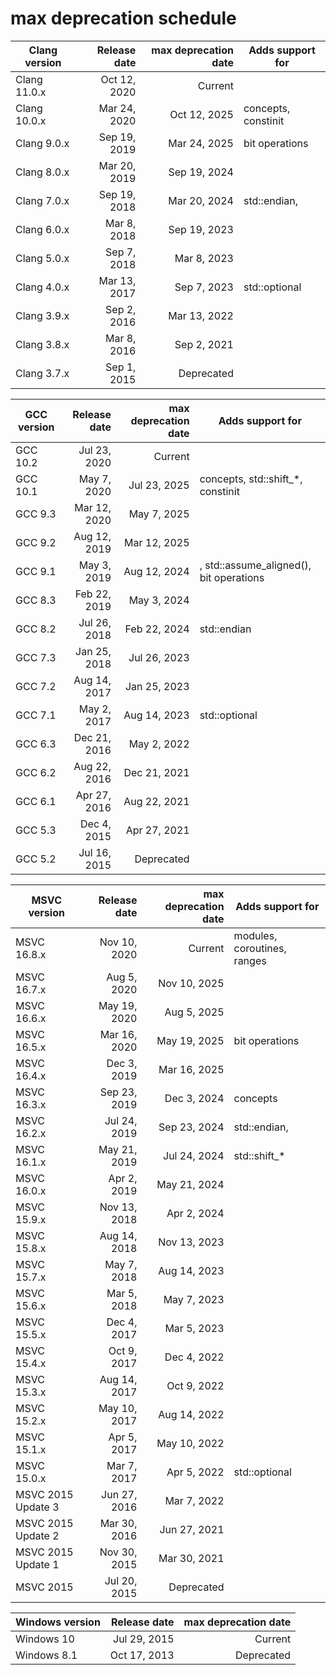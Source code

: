 # max deprecation schedule

|Clang version|Release date|max deprecation date|Adds support for      |
|-------------|-----------:|-------------------:|----------------------|
|Clang 11.0.x |Oct 12, 2020|             Current|                      |
|Clang 10.0.x |Mar 24, 2020|        Oct 12, 2025|concepts, constinit   |
|Clang 9.0.x  |Sep 19, 2019|        Mar 24, 2025|bit operations        |
|Clang 8.0.x  |Mar 20, 2019|        Sep 19, 2024|                      |
|Clang 7.0.x  |Sep 19, 2018|        Mar 20, 2024|std::endian, <version>|
|Clang 6.0.x  |Mar  8, 2018|        Sep 19, 2023|                      |
|Clang 5.0.x  |Sep  7, 2018|        Mar  8, 2023|                      |
|Clang 4.0.x  |Mar 13, 2017|        Sep  7, 2023|std::optional         |
|Clang 3.9.x  |Sep  2, 2016|        Mar 13, 2022|                      |
|Clang 3.8.x  |Mar  8, 2016|        Sep  2, 2021|                      |
|Clang 3.7.x  |Sep  1, 2015|          Deprecated|                      |

|GCC version|Release date|max deprecation date|Adds support for                                |
|-----------|-----------:|-------------------:|------------------------------------------------|
|GCC 10.2   |Jul 23, 2020|             Current|                                                |
|GCC 10.1   |May  7, 2020|        Jul 23, 2025|concepts, std::shift_*, constinit               |
|GCC 9.3    |Mar 12, 2020|        May  7, 2025|                                                |
|GCC 9.2    |Aug 12, 2019|        Mar 12, 2025|                                                |
|GCC 9.1    |May  3, 2019|        Aug 12, 2024|<version>, std::assume_aligned(), bit operations|
|GCC 8.3    |Feb 22, 2019|        May  3, 2024|                                                |
|GCC 8.2    |Jul 26, 2018|        Feb 22, 2024|std::endian                                     |
|GCC 7.3    |Jan 25, 2018|        Jul 26, 2023|                                                |
|GCC 7.2    |Aug 14, 2017|        Jan 25, 2023|                                                |
|GCC 7.1    |May  2, 2017|        Aug 14, 2023|std::optional                                   |
|GCC 6.3    |Dec 21, 2016|        May  2, 2022|                                                |
|GCC 6.2    |Aug 22, 2016|        Dec 21, 2021|                                                |
|GCC 6.1    |Apr 27, 2016|        Aug 22, 2021|                                                |
|GCC 5.3    |Dec  4, 2015|        Apr 27, 2021|                                                |
|GCC 5.2    |Jul 16, 2015|          Deprecated|                                                |

|MSVC version      |Release date|max deprecation date|Adds support for           |
|------------------|-----------:|-------------------:|---------------------------|
|MSVC 16.8.x       |Nov 10, 2020|             Current|modules, coroutines, ranges|
|MSVC 16.7.x       |Aug  5, 2020|        Nov 10, 2025|                           |
|MSVC 16.6.x       |May 19, 2020|        Aug  5, 2025|                           |
|MSVC 16.5.x       |Mar 16, 2020|        May 19, 2025|bit operations             |
|MSVC 16.4.x       |Dec  3, 2019|        Mar 16, 2025|                           |
|MSVC 16.3.x       |Sep 23, 2019|        Dec  3, 2024|concepts                   |
|MSVC 16.2.x       |Jul 24, 2019|        Sep 23, 2024|std::endian, <version>     |
|MSVC 16.1.x       |May 21, 2019|        Jul 24, 2024|std::shift_*               |
|MSVC 16.0.x       |Apr  2, 2019|        May 21, 2024|                           |
|MSVC 15.9.x       |Nov 13, 2018|        Apr  2, 2024|                           |
|MSVC 15.8.x       |Aug 14, 2018|        Nov 13, 2023|                           |
|MSVC 15.7.x       |May  7, 2018|        Aug 14, 2023|                           |
|MSVC 15.6.x       |Mar  5, 2018|        May  7, 2023|                           |
|MSVC 15.5.x       |Dec  4, 2017|        Mar  5, 2023|                           |
|MSVC 15.4.x       |Oct  9, 2017|        Dec  4, 2022|                           |
|MSVC 15.3.x       |Aug 14, 2017|        Oct  9, 2022|                           |
|MSVC 15.2.x       |May 10, 2017|        Aug 14, 2022|                           |
|MSVC 15.1.x       |Apr  5, 2017|        May 10, 2022|                           |
|MSVC 15.0.x       |Mar  7, 2017|        Apr  5, 2022|std::optional              |
|MSVC 2015 Update 3|Jun 27, 2016|        Mar  7, 2022|                           |
|MSVC 2015 Update 2|Mar 30, 2016|        Jun 27, 2021|                           |
|MSVC 2015 Update 1|Nov 30, 2015|        Mar 30, 2021|                           |
|MSVC 2015         |Jul 20, 2015|          Deprecated|                           |

|Windows version|Release date|max deprecation date|
|---------------|-----------:|-------------------:|
|Windows 10     |Jul 29, 2015|             Current|
|Windows 8.1    |Oct 17, 2013|          Deprecated|
